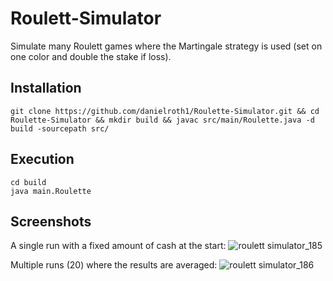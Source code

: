# Roulett-Simulator
Simulate many Roulett games where the Martingale strategy is used (set on one color and double the stake if loss).

## Installation
```
git clone https://github.com/danielroth1/Roulette-Simulator.git && cd Roulette-Simulator && mkdir build && javac src/main/Roulette.java -d build -sourcepath src/
```

## Execution
```
cd build
java main.Roulette
```
## Screenshots
A single run with a fixed amount of cash at the start:
![roulett simulator_185](https://user-images.githubusercontent.com/34305776/33763742-f0c5af36-dc11-11e7-86a3-9651910eb37d.png)

Multiple runs (20) where the results are averaged:
![roulett simulator_186](https://user-images.githubusercontent.com/34305776/33763781-1677b0ee-dc12-11e7-8559-2c74c573db6b.png)
